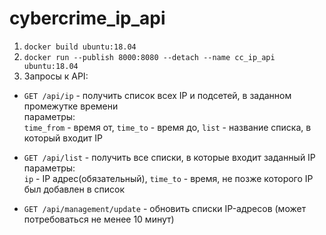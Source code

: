 # cybercrime_ip_api
1. `docker build ubuntu:18.04`
2. `docker run --publish 8000:8080 --detach --name cc_ip_api ubuntu:18.04`
2. Запросы к API:

- `GET /api/ip` - получить список всех IP и подсетей, в заданном промежутке времени   
параметры:  
`time_from` - время от, `time_to` - время до, `list` - название списка, в который входит IP  

- `GET /api/list` - получить все списки, в которые входит заданный IP  
параметры:  
`ip` - IP адрес(обязательный), `time_to` - время, не позже которого IP был добавлен в список  

- `GET /api/management/update` - обновить списки IP-адресов (может потребоваться не менее 10 минут)
